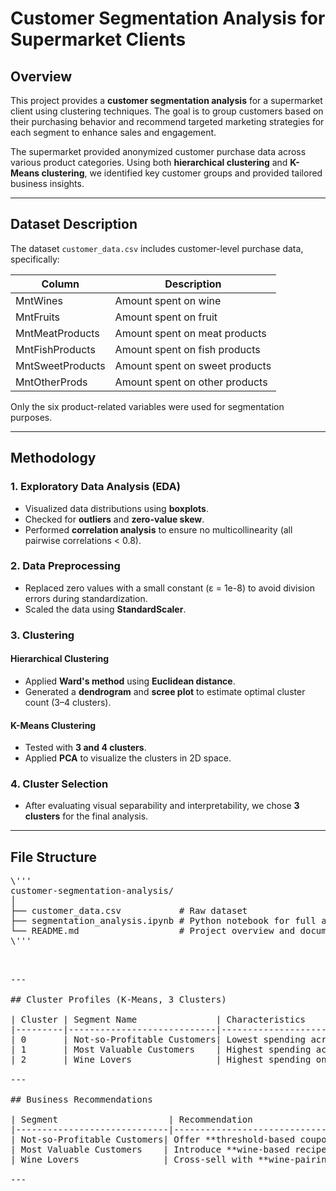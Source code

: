 # Customer Segmentation Analysis for Supermarket Clients

## Overview
This project provides a **customer segmentation analysis** for a supermarket client using clustering techniques. The goal is to group customers based on their purchasing behavior and recommend targeted marketing strategies for each segment to enhance sales and engagement.

The supermarket provided anonymized customer purchase data across various product categories. Using both **hierarchical clustering** and **K-Means clustering**, we identified key customer groups and provided tailored business insights.

---

## Dataset Description
The dataset `customer_data.csv` includes customer-level purchase data, specifically:

| Column             | Description                                 |
|--------------------|---------------------------------------------|
| MntWines           | Amount spent on wine                        |
| MntFruits          | Amount spent on fruit                       |
| MntMeatProducts    | Amount spent on meat products               |
| MntFishProducts    | Amount spent on fish products               |
| MntSweetProducts   | Amount spent on sweet products              |
| MntOtherProds      | Amount spent on other products              |

Only the six product-related variables were used for segmentation purposes.

---

## Methodology

### 1. Exploratory Data Analysis (EDA)
- Visualized data distributions using **boxplots**.
- Checked for **outliers** and **zero-value skew**.
- Performed **correlation analysis** to ensure no multicollinearity (all pairwise correlations < 0.8).

### 2. Data Preprocessing
- Replaced zero values with a small constant (ε = 1e-8) to avoid division errors during standardization.
- Scaled the data using **StandardScaler**.

### 3. Clustering
#### Hierarchical Clustering
- Applied **Ward's method** using **Euclidean distance**.
- Generated a **dendrogram** and **scree plot** to estimate optimal cluster count (3–4 clusters).

#### K-Means Clustering
- Tested with **3 and 4 clusters**.
- Applied **PCA** to visualize the clusters in 2D space.

### 4. Cluster Selection
- After evaluating visual separability and interpretability, we chose **3 clusters** for the final analysis.

---

## File Structure
<pre>\''' 
customer-segmentation-analysis/
│
├── customer_data.csv           # Raw dataset
├── segmentation_analysis.ipynb # Python notebook for full analysis
└── README.md                   # Project overview and documentation
\'''<pre> 

---

## Cluster Profiles (K-Means, 3 Clusters)

| Cluster | Segment Name               | Characteristics                                                                 |
|---------|----------------------------|----------------------------------------------------------------------------------|
| 0       | Not-so-Profitable Customers| Lowest spending across all product categories                                   |
| 1       | Most Valuable Customers    | Highest spending across all categories **except wine**                          |
| 2       | Wine Lovers                | Highest spending on **wine**, moderate elsewhere                                |

---

## Business Recommendations

| Segment                     | Recommendation                                                                 |
|-----------------------------|----------------------------------------------------------------------------------|
| Not-so-Profitable Customers| Offer **threshold-based coupons** to incentivize higher spending.               |
| Most Valuable Customers    | Introduce **wine-based recipe content** (e.g., wine + fish meals) to boost wine sales. |
| Wine Lovers                | Cross-sell with **wine-pairing products** like cheese, meats, or recipe bundles. |

---
